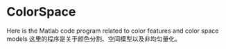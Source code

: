 # ColorSpace
Here is the Matlab code program related to color features and color space models
这里的程序是关于颜色分割、空间模型以及非均匀量化。
